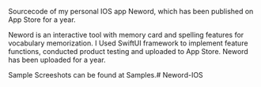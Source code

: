 Sourcecode of my personal IOS app Neword, which has been published on App Store for a year.

Neword is an interactive tool with memory card and spelling features for vocabulary memorization.
I Used SwiftUI framework to implement feature functions, conducted product testing and uploaded to App Store. Neword has been uploaded for a year. 

Sample Screeshots can be found at Samples.# Neword-IOS

